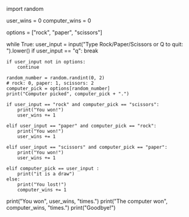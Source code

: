    import random

user_wins = 0
computer_wins = 0

options = ["rock", "paper", "scissors"]

while True:
    user_input = input("Type Rock/Paper/Scissors or Q to quit: ").lower()
    if user_input == "q":
        break

    if user_input not in options:
        continue

    random_number = random.randint(0, 2)
    # rock: 0, paper: 1, scissors: 2
    computer_pick = options[random_number]
    print("Computer picked", computer_pick + ".")

    if user_input == "rock" and computer_pick == "scissors":
        print("You won!")
        user_wins += 1

    elif user_input == "paper" and computer_pick == "rock":
        print("You won!")
        user_wins += 1

    elif user_input == "scissors" and computer_pick == "paper":
        print("You won!")
        user_wins += 1

    elif computer_pick == user_input :
        print("it is a draw")
    else:
        print("You lost!")
        computer_wins += 1

print("You won", user_wins, "times.")
print("The computer won", computer_wins, "times.")
print("Goodbye!")
